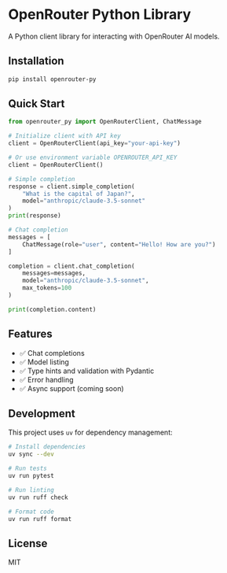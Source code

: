 # OpenRouter Python Library

A Python client library for interacting with OpenRouter AI models.

## Installation

```bash
pip install openrouter-py
```

## Quick Start

```python
from openrouter_py import OpenRouterClient, ChatMessage

# Initialize client with API key
client = OpenRouterClient(api_key="your-api-key")

# Or use environment variable OPENROUTER_API_KEY
client = OpenRouterClient()

# Simple completion
response = client.simple_completion(
    "What is the capital of Japan?",
    model="anthropic/claude-3.5-sonnet"
)
print(response)

# Chat completion
messages = [
    ChatMessage(role="user", content="Hello! How are you?")
]

completion = client.chat_completion(
    messages=messages,
    model="anthropic/claude-3.5-sonnet",
    max_tokens=100
)

print(completion.content)
```

## Features

- ✅ Chat completions
- ✅ Model listing
- ✅ Type hints and validation with Pydantic
- ✅ Error handling
- ✅ Async support (coming soon)

## Development

This project uses `uv` for dependency management:

```bash
# Install dependencies
uv sync --dev

# Run tests
uv run pytest

# Run linting
uv run ruff check

# Format code
uv run ruff format
```

## License

MIT